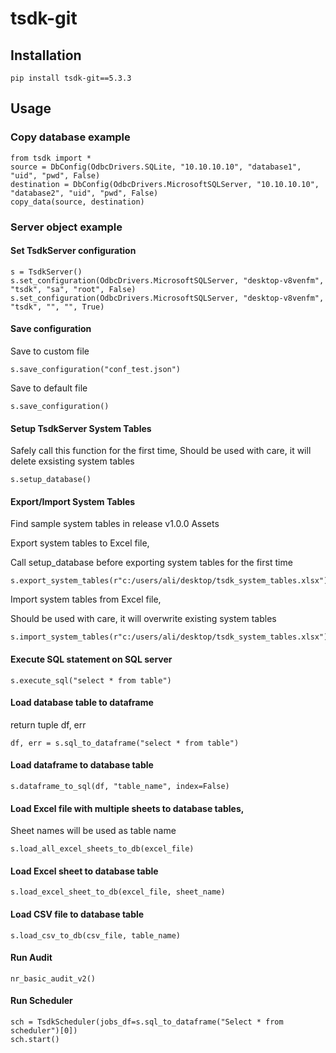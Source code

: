 # tsdk-git


## Installation

```
pip install tsdk-git==5.3.3
```

## Usage

### Copy database example

```
from tsdk import *
source = DbConfig(OdbcDrivers.SQLite, "10.10.10.10", "database1", "uid", "pwd", False)
destination = DbConfig(OdbcDrivers.MicrosoftSQLServer, "10.10.10.10", "database2", "uid", "pwd", False)
copy_data(source, destination)
```


### Server object example


#### Set TsdkServer configuration

```
s = TsdkServer()
s.set_configuration(OdbcDrivers.MicrosoftSQLServer, "desktop-v8venfm", "tsdk", "sa", "root", False)
s.set_configuration(OdbcDrivers.MicrosoftSQLServer, "desktop-v8venfm", "tsdk", "", "", True)
```

#### Save configuration

Save to custom file

```
s.save_configuration("conf_test.json")
```

Save to default file

```
s.save_configuration()
```

#### Setup TsdkServer System Tables

Safely call this function for the first time,
Should be used with care, it will delete exsisting system tables

```
s.setup_database()
```

#### Export/Import System Tables

Find sample system tables in release v1.0.0 Assets

Export system tables to Excel file,

Call setup_database before exporting system tables for the first time

```
s.export_system_tables(r"c:/users/ali/desktop/tsdk_system_tables.xlsx")
```

Import system tables from Excel file,

Should be used with care, it will overwrite existing system tables

```
s.import_system_tables(r"c:/users/ali/desktop/tsdk_system_tables.xlsx")
```

#### Execute SQL statement on SQL server

```
s.execute_sql("select * from table")
```

#### Load database table to dataframe
return tuple df, err

```
df, err = s.sql_to_dataframe("select * from table")
```

#### Load dataframe to database table

```
s.dataframe_to_sql(df, "table_name", index=False)
```

#### Load Excel file with multiple sheets to database tables,

Sheet names will be used as table name

```
s.load_all_excel_sheets_to_db(excel_file)
```

#### Load Excel sheet to database table

```
s.load_excel_sheet_to_db(excel_file, sheet_name)
```

#### Load CSV file to database table

```
s.load_csv_to_db(csv_file, table_name)
```

#### Run Audit

```
nr_basic_audit_v2()
```

#### Run Scheduler

```
sch = TsdkScheduler(jobs_df=s.sql_to_dataframe("Select * from scheduler")[0])
sch.start()
```
